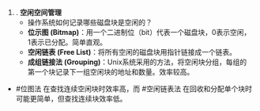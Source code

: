 
1. .  **空闲空间管理**
    *   操作系统如何记录哪些磁盘块是空闲的？
    *   **位示图 (Bitmap)**：用一个二进制位（bit）代表一个磁盘块，0表示空闲，1表示已分配。简单直观。
    *   **空闲链表 (Free List)**：将所有空闲的磁盘块用指针链接成一个链表。
    *   **成组链接法 (Grouping)**：Unix系统采用的方法，将空闲块分组，每组的第一个块记录下一组空闲块的地址和数量。效率较高。
* #位图法 在查找连续空闲块时效率高，而 #空闲链表法 在回收和分配单个块时可能更简单，但查找连续块效率低。